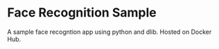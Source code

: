 # Face Recognition Sample

A sample face recogntion app using python and dlib. Hosted on Docker Hub.
